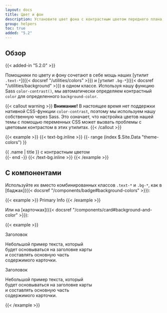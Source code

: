 ```yaml
---
layout: docs
title: Цвет и фон
description: Установите цвет фона с контрастным цветом переднего плана.
group: helpers
toc: true
added: "5.2"
---
```


## Обзор

{{< added-in "5.2.0" >}}

Помощники по цвету и фону сочетают в себе мощь наших [утилит `.text-*`]({{< docsref "/utilities/colors" >}}) и [утилит `.bg-*`]({{< docsref "/utilities/background" >}}) в одном классе. Используя нашу функцию Sass `color-contrast()`, мы автоматически определяем контрастный `color` для определенного `background-color`.

{{< callout warning >}}
**Внимание!** В настоящее время нет поддержки нативной CSS-функции `color-contrast`, поэтому мы используем нашу собственную через Sass. Это означает, что настройка цветов нашей темы с помощью переменных CSS может вызвать проблемы с цветовым контрастом в этих утилитах.
{{< /callout >}}

{{< example >}}
{{< text-bg.inline >}}
{{- range (index $.Site.Data "theme-colors") }}
<div class="text-bg-{{ .name }} p-3">{{ .name | title }} с контрастным цветом</div>
{{- end -}}
{{< /text-bg.inline >}}
{{< /example >}}

## С компонентами

Используйте их вместо комбинированных классов `.text-*` и `.bg-*`, как в [баджах]({{< docsref "/components/badge#background-colors" >}}):

{{< example >}}
<span class="badge text-bg-primary">Primary</span>
<span class="badge text-bg-info">Info</span>
{{< /example >}}

Или на [карточках]({{< docsref "/components/card#background-and-color" >}}):

{{< example >}}
<div class="card text-bg-primary mb-3" style="max-width: 18rem;">
  <div class="card-header">Заголовок</div>
  <div class="card-body">
    <p class="card-text">Небольшой пример текста, который будет основываться на заголовке карты и составлять основную часть содержимого карточки.</p>
  </div>
</div>
<div class="card text-bg-info mb-3" style="max-width: 18rem;">
  <div class="card-header">Заголовок</div>
  <div class="card-body">
    <p class="card-text">Небольшой пример текста, который будет основываться на заголовке карты и составлять основную часть содержимого карточки.</p>
  </div>
</div>
{{< /example >}}
